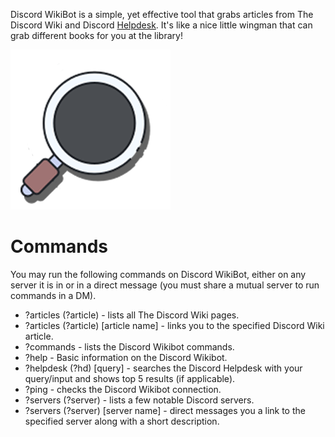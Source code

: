 <!-- TITLE:Discord WikiBot -->
<!-- SUBTITLE: Discordia's WikiBot -->

Discord WikiBot is a simple, yet effective tool that grabs articles from The Discord Wiki and Discord [Helpdesk](https://support.discordapp.com/hc/en-us). It's like a nice little wingman that can grab different books for you at the library! 

![Obktbva](/uploads/wikibot/obktbva.png "Obktbva")
# Commands
You may run the following commands on Discord WikiBot, either on any server it is in or in a direct message (you must share a mutual server to run commands in a DM).

* ?articles (?article) - lists all The Discord Wiki pages.
* ?articles (?article) [article name] - links you to the specified Discord Wiki article. 
* ?commands - lists the Discord Wikibot commands.
* ?help - Basic information on the Discord Wikibot.
* ?helpdesk (?hd) [query] - searches the Discord Helpdesk with your query/input and shows top 5 results (if applicable). 
* ?ping - checks the Discord Wikibot connection.
* ?servers (?server) - lists a few notable Discord servers.
* ?servers (?server) [server name] - direct messages you a link to the specified server along with a short description.
